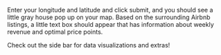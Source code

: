 Enter your longitude and latitude and click submit, and you should see a little gray house pop up on your map. Based on the
surrounding Airbnb listings, a little text box should appear that has information about weekly revenue and optimal price points.

Check out the side bar for data visualizations and extras!